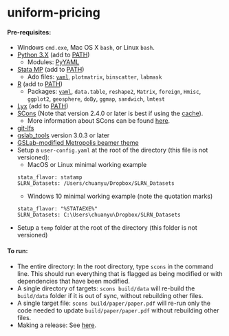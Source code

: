 # uniform-pricing

#### Pre-requisites:
 - Windows `cmd.exe`, Mac OS X `bash`, or Linux `bash`. 
 - [Python 3.X](https://www.python.org) (add to [PATH](https://en.wikipedia.org/wiki/PATH_(variable)))
   - Modules: [PyYAML](http://pyyaml.org/wiki/PyYAML)
 - [Stata MP](http://www.stata.com/statamp/) (add to [PATH](https://en.wikipedia.org/wiki/PATH_(variable)))
   - Ado files: [`yaml`](https://github.com/sergiocorreia/stata-misc/tree/75a8b251bec02ba590c862cc395c4b95077d8a95), `plotmatrix`, `binscatter`, `labmask`
 - [R](https://www.r-project.org/) (add to [PATH](https://en.wikipedia.org/wiki/PATH_(variable)))
   - Packages: [`yaml`](https://cran.r-project.org/web/packages/yaml/yaml.pdf), `data.table`, `reshape2`, `Matrix`, `foreign`, `Hmisc`, `ggplot2`, `geosphere`, `doBy`, `ggmap`, `sandwich`, `lmtest`
 - [Lyx](https://www.lyx.org/) (add to [PATH](https://en.wikipedia.org/wiki/PATH_(variable)))
 - [SCons](http://scons.org/) (Note that version 2.4.0 or later is best if using the [cache](http://scons.org/doc/2.0.1/HTML/scons-user/c4213.html)).
    - More information about SCons can be found [here](https://github.com/gslab-econ/ra-manual/wiki/SCons).
 - [git-lfs](https://git-lfs.github.com/)
 - [gslab_tools](https://github.com/gslab-econ/gslab_python) version 3.0.3 or later
 - [GSLab-modified Metropolis beamer theme](https://github.com/gslab-econ/mtheme)
 - Setup a `user-config.yaml` at the root of the directory (this file is not versioned):
    - MacOS or Linux minimal working example
    ```
    stata_flavor: statamp
    SLRN_Datasets: /Users/chuanyu/Dropbox/SLRN_Datasets
    ```
    - Windows 10 minimal working example (note the quotation marks)
    ```
    stata_flavor: "%STATAEXE%"
    SLRN_Datasets: C:\Users\chuanyu\Dropbox/SLRN_Datasets
    ```
 - Setup a `temp` folder at the root of the directory (this folder is not versioned)

#### To run:
 - The entire directory: In the root directory, type `scons` in the command line. This should run everything that is flagged as being modified or with dependencies that have been modified.
 - A single directory of targets: `scons build/data` will re-build the `build/data` folder if it is out of sync, without rebuilding other files.
 - A single target file: `scons build/paper/paper.pdf` will re-run only the code needed to update `build/paper/paper.pdf` without rebuilding other files.
 - Making a release: See [here](https://github.com/gslab-econ/gslab_python/tree/master/gslab_scons).
